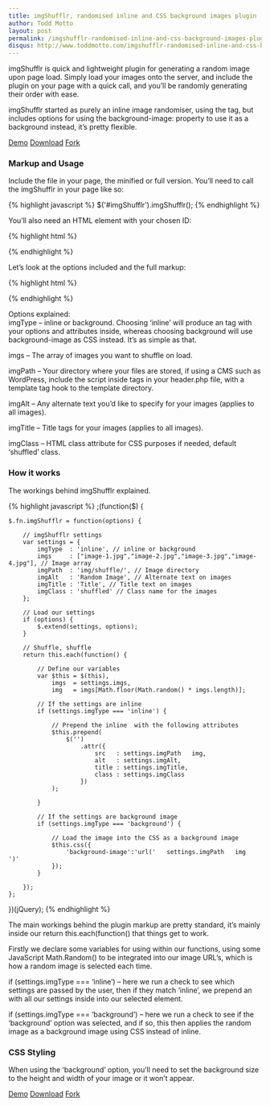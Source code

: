 ```yaml
---
title: imgShufflr, randomised inline and CSS background images plugin
author: Todd Motto
layout: post
permalink: /imgshufflr-randomised-inline-and-css-background-images-plugin
disqus: http://www.toddmotto.com/imgshufflr-randomised-inline-and-css-background-images-plugin
---
```


imgShufflr is quick and lightweight plugin for generating a random image upon page load. Simply load your images onto the server, and include the plugin on your page with a quick call, and you’ll be randomly generating their order with ease.

imgShufflr started as purely an inline image randomiser, using the  tag, but includes options for using the background-image: property to use it as a background instead, it’s pretty flexible.

<div class="download-box">
	<a href="//www.toddmotto.com/labs/imgshufflr" onclick="_gaq.push(['_trackEvent', 'Click', 'Demo imgShufflr', 'imgShufflr Demo']);">Demo</a>
	<a href="//www.toddmotto.com/labs/imgshufflr/imgshufflr.zip" onclick="_gaq.push(['_trackEvent', 'Click', 'Download imgShufflr', 'imgShufflr Download']);">Download</a>
	<a href="//github.com/toddmotto/imgShufflr" onclick="_gaq.push(['_trackEvent', 'Click', 'Fork imgShufflr', 'imgShufflr Fork']);">Fork</a>
</div>

### Markup and Usage

Include the file in your page, the minified or full version. You’ll need to call the imgShufflr in your page like so:

{% highlight javascript %}
$('#imgShufflr').imgShufflr();
{% endhighlight %}

You’ll also need an HTML element with your chosen ID:

{% highlight html %}
<div id="imgShufflr"></div>
{% endhighlight %}

Let’s look at the options included and the full markup:

{% highlight html %}
<script src="//ajax.googleapis.com/ajax/libs/jquery/1.9.1/jquery.min.js"></script>
<script src="js/imgshufflr.min.js"></script>
<script>
$(function() {
	$('#imgShufflr').imgShufflr({
		imgType  : 'inline', // inline or background
		imgs     : ["image-1.jpg","image-2.jpg","image-3.jpg","image-4.jpg"], // Image array
		imgPath  : 'img/shuffle/', // Image directory
		imgAlt   : 'Random Image', // Alternate text on images
		imgTitle : 'Title', // Title text on images
		imgClass : 'shuffled' // Class name for the images
	});
});
</script>
{% endhighlight %}

Options explained:  
imgType – inline or background. Choosing ‘inline’ will produce an  tag with your options and attributes inside, whereas choosing background will use background-image as CSS instead. It’s as simple as that.

imgs – The array of images you want to shuffle on load.

imgPath – Your directory where your files are stored, if using a CMS such as WordPress, include the script inside  tags in your header.php file, with a template tag hook to the template directory.

imgAlt – Any alternate text you’d like to specify for your images (applies to all images).

imgTitle – Title tags for your images (applies to all images).

imgClass – HTML class attribute for CSS purposes if needed, default ‘shuffled’ class.

### How it works

The workings behind imgShufflr explained.

{% highlight javascript %}
;(function($) {
		
	$.fn.imgShufflr = function(options) {
		
		// imgShufflr settings
		var settings = {
			imgType  : 'inline', // inline or background
			imgs     : ["image-1.jpg","image-2.jpg","image-3.jpg","image-4.jpg"], // Image array
			imgPath  : 'img/shuffle/', // Image directory
			imgAlt   : 'Random Image', // Alternate text on images
			imgTitle : 'Title', // Title text on images
			imgClass : 'shuffled' // Class name for the images
		};
		
		// Load our settings
		if (options) {
			$.extend(settings, options);
		}
		
		// Shuffle, shuffle
		return this.each(function() {
		
			// Define our variables
			var $this = $(this),
				imgs  = settings.imgs,
				img   = imgs[Math.floor(Math.random() * imgs.length)];
			
			// If the settings are inline 
			if (settings.imgType === 'inline') {
			
				// Prepend the inline  with the following attributes
				$this.prepend(
					$('')
						.attr({
							src   : settings.imgPath   img,
							alt   : settings.imgAlt,
							title : settings.imgTitle,
							class : settings.imgClass
						})
				);
			
			}
			
			// If the settings are background image
			if (settings.imgType === 'background') {
			
				// Load the image into the CSS as a background image
				$this.css({
					'background-image':'url('   settings.imgPath   img   ')'
				});
			}
			
		});
	};
})(jQuery);
{% endhighlight %}

The main workings behind the plugin markup are pretty standard, it’s mainly inside our return this.each(function() that things get to work.

Firstly we declare some variables for using within our functions, using some JavaScript Math.Random() to be integrated into our image URL’s, which is how a random image is selected each time.

if (settings.imgType === ‘inline’) – here we run a check to see which settings are passed by the user, then if they match ‘inline’, we prepend an  with all our settings inside into our selected element.

if (settings.imgType === ‘background’) – here we run a check to see if the ‘background’ option was selected, and if so, this then applies the random image as a background image using CSS instead of inline.

### CSS Styling

When using the ‘background’ option, you’ll need to set the background size to the height and width of your image or it won’t appear.

<div class="download-box">
	<a href="//www.toddmotto.com/labs/imgshufflr" onclick="_gaq.push(['_trackEvent', 'Click', 'Demo imgShufflr', 'imgShufflr Demo']);">Demo</a>
	<a href="//www.toddmotto.com/labs/imgshufflr/imgshufflr.zip" onclick="_gaq.push(['_trackEvent', 'Click', 'Download imgShufflr', 'imgShufflr Download']);">Download</a>
	<a href="//github.com/toddmotto/imgShufflr" onclick="_gaq.push(['_trackEvent', 'Click', 'Fork imgShufflr', 'imgShufflr Fork']);">Fork</a>
</div>